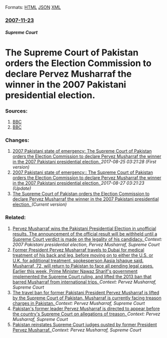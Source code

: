 
Formats: [HTML](/news/2007/11/23/the-supreme-court-of-pakistan-orders-the-election-commission-to-declare-pervez-musharraf-the-winner-in-the-2007-pakistani-presidential-elec.html)  [JSON](/news/2007/11/23/the-supreme-court-of-pakistan-orders-the-election-commission-to-declare-pervez-musharraf-the-winner-in-the-2007-pakistani-presidential-elec.json)  [XML](/news/2007/11/23/the-supreme-court-of-pakistan-orders-the-election-commission-to-declare-pervez-musharraf-the-winner-in-the-2007-pakistani-presidential-elec.xml)  

### [2007-11-23](/news/2007/11/23/index.md)

##### Supreme Court
#  The Supreme Court of Pakistan orders the Election Commission to declare Pervez Musharraf the winner in the 2007 Pakistani presidential election. 




### Sources:

1. [BBC](http://news.bbc.co.uk/2/hi/south_asia/7108713.stm)
2. [BBC](http://news.bbc.co.uk/2/hi/south_asia/7109695.stm)

### Changes:

1. [ 2007 Pakistani state of emergency: The Supreme Court of Pakistan orders the Election Commission to declare Pervez Musharraf the winner in the 2007 Pakistani presidential election. ](/news/2007/11/23/2007-pakistani-state-of-emergency-p-the-supreme-court-of-pakistan-orders-the-election-commission-to-declare-pervez-musharraf-the-winner-in.md) _2017-08-25 03:21:28 (First version)_
2. [ 2007 Pakistani state of emergency:: The Supreme Court of Pakistan orders the Election Commission to declare Pervez Musharraf the winner in the 2007 Pakistani presidential election. ](/news/2007/11/23/2007-pakistani-state-of-emergency-the-supreme-court-of-pakistan-orders-the-election-commission-to-declare-pervez-musharraf-the-winner-in.md) _2017-08-27 03:21:23 (Update)_
2. [ The Supreme Court of Pakistan orders the Election Commission to declare Pervez Musharraf the winner in the 2007 Pakistani presidential election. ](/news/2007/11/23/the-supreme-court-of-pakistan-orders-the-election-commission-to-declare-pervez-musharraf-the-winner-in-the-2007-pakistani-presidential-elec.md) _(Current version)_

### Related:

1. [ Pervez Musharraf wins the Pakistani Presidential Election in unofficial results. The announcement of the official result will be withheld until a Supreme Court verdict is made on the legality of his candidacy. ](/news/2007/10/6/pervez-musharraf-wins-the-pakistani-presidential-election-in-unofficial-results-the-announcement-of-the-official-result-will-be-withheld-u.md) _Context: 2007 Pakistani presidential election, Pervez Musharraf, Supreme Court_
2. [Former President Pervez Musharraf travels to Dubai for medical treatment of his back and leg, before moving on to either the U.S. or U.K. for additional treatment, spokesperson Aasia Ishaque said. Musharraf, 72, will return to Pakistan to face all pending legal cases. Earlier this week, Prime Minister Nawaz Sharif's government implemented the Supreme Court ruling, and lifted the 2013 ban that barred Musharraf from international trips. ](/news/2016/03/18/former-president-pervez-musharraf-travels-to-dubai-for-medical-treatment-of-his-back-and-leg-before-moving-on-to-either-the-u-s-or-u-k-fo.md) _Context: Pervez Musharraf, Supreme Court_
3. [ The travel ban for former Pakistani President Pervez Musharraf is lifted by the Supreme Court of Pakistan. Musharraf is currently facing treason charges in Pakistan. ](/news/2016/03/16/the-travel-ban-for-former-pakistani-president-pervez-musharraf-is-lifted-by-the-supreme-court-of-pakistan-musharraf-is-currently-facing-tr.md) _Context: Pervez Musharraf, Supreme Court_
4. [Pakistan's former leader Pervez Musharraf is directed to appear before the country's Supreme Court on allegations of treason. ](/news/2013/04/8/pakistan-s-former-leader-pervez-musharraf-is-directed-to-appear-before-the-country-s-supreme-court-on-allegations-of-treason.md) _Context: Pervez Musharraf, Supreme Court_
5. [ Pakistan reinstates Supreme Court judges ousted by former President Pervez Musharraf. ](/news/2008/09/5/pakistan-reinstates-supreme-court-judges-ousted-by-former-president-pervez-musharraf.md) _Context: Pervez Musharraf, Supreme Court_
